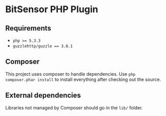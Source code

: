 # BitSensor PHP Plugin
## Requirements
* ``php >= 5.3.3``
* ``guzzlehttp/guzzle == 3.8.1``

## Composer
This project uses composer to handle dependencies. Use ``php composer.phar install`` to install everything after checking out the source.

## External dependencies
Libraries not managed by Composer should go in the ``lib/`` folder.